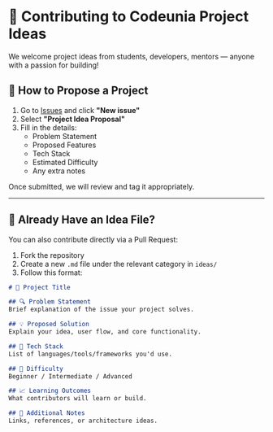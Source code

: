 # 🤝 Contributing to Codeunia Project Ideas

We welcome project ideas from students, developers, mentors — anyone with a passion for building!

## 🧾 How to Propose a Project

1. Go to [Issues](../../issues) and click **"New issue"**
2. Select **"Project Idea Proposal"**
3. Fill in the details:
   - Problem Statement
   - Proposed Features
   - Tech Stack
   - Estimated Difficulty
   - Any extra notes

Once submitted, we will review and tag it appropriately.

---

## 🧠 Already Have an Idea File?

You can also contribute directly via a Pull Request:

1. Fork the repository
2. Create a new `.md` file under the relevant category in `ideas/`
3. Follow this format:

```md
# 🚀 Project Title

## 🔍 Problem Statement
Brief explanation of the issue your project solves.

## 💡 Proposed Solution
Explain your idea, user flow, and core functionality.

## 🧰 Tech Stack
List of languages/tools/frameworks you'd use.

## 🎯 Difficulty
Beginner / Intermediate / Advanced

## 📈 Learning Outcomes
What contributors will learn or build.

## 📎 Additional Notes
Links, references, or architecture ideas.
